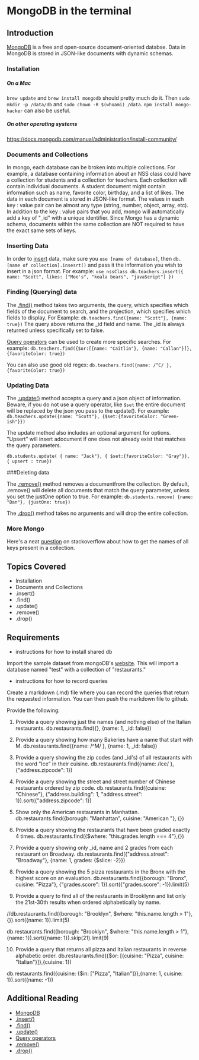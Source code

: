 # MongoDB in the terminal

## Introduction

[MongoDB](https://www.mongodb.com/) is a free and open-source document-oriented databse. Data in MongoDB is stored in JSON-like documents with dynamic schemas.

### Installation

##### On a Mac
`brew update` and `brew install mongodb` should pretty much do it. Then `sudo mkdir -p /data/db` and `sudo chown -R $(whoami) /data`. `npm install mongo-hacker` can also be useful.

##### On other operating systems
https://docs.mongodb.com/manual/administration/install-community/

### Documents and Collections

In mongo, each database can be broken into multiple collections. For example, a database containing information about an NSS class could have a collection for students and a collection for teachers. Each collection will contain individual documents. A student document might contain information such as name, favorite color, birthday, and a list of likes. The data in each document is stored in JSON-like format. The values in each key : value pair can be almost any type (string, number, object, array, etc). In addition to the key : value pairs that you add, mongo will automatically add a key of "_id" with a unique  identifier. Since Mongo has a dynamic schema, documents within the same collection are NOT required to have the exact same sets of keys.

### Inserting Data

In order to [insert](https://docs.mongodb.com/manual/reference/method/db.collection.insert/) data, make sure you `use [name of database]`, then `db.[name of collection].insesrt()` and pass it the information you wish to insert in a json format. For example:
`
use nssClass
db.teachers.insert({
  name: "Scott",
  likes: ["Moe's", "koala bears", "javaScript"]
})
`

### Finding (Querying) data

The [.find()](https://docs.mongodb.com/manual/reference/method/db.collection.find/) method takes two arguments, the query, which specifies which fields of the document to search, and the projection, which specifies which fields to display. For Example:
`
db.teachers.find({name: "Scott"}, {name: true})
`
The query above returns the _id field and name. The _id is always returned unless specifically set to false.

[Query operators](https://docs.mongodb.com/manual/reference/operator/query/) can be used to create more specific searches. For example:
`
db.teachers.find({$or:[{name: "Caitlin"}, {name: "Callan"}]}, {favoriteColor: true})
`

You can also use good old regex:
`
db.teachers.find({name: /^C/ }, {favoriteColor: true})
`
### Updating Data

The [.update()](https://docs.mongodb.com/manual/reference/method/db.collection.insert/) method accepts a query and a json object of information. Beware, if you do not use a query operator, like `$set`  the entire document will be replaced by the json you pass to the update(). For example:
`
db.teachers.update({name: "Scott"},
                    {$set:{favoriteColor: "Green-ish"}})
`

The update method also includes an optional argument for options. "Upsert" will insert adocument if one does not already exist that matches the query parameters.

`
db.students.update( { name: "Jack"},
                    { $set:{favoriteColor: "Gray"}},
                    { upsert : true})
`

###Deleting data

The [.remove()](https://docs.mongodb.com/manual/reference/method/db.collection.remove/) method removes a documentfrom the collection. By default, .remove() will delete all documents that match the query parameter, unless you set the justOne option to true. For example:
`
db.students.remove( {name: "Dan"}, {justOne: true})
`

The [.drop()](https://docs.mongodb.com/manual/reference/method/db.collection.drop/) method takes no arguments and will drop the entire collection.

### More Mongo

Here's a neat [question](http://stackoverflow.com/questions/2298870/mongodb-get-names-of-all-keys-in-collection) on stackoverflow about how to get the names of all keys present in a collection.


## Topics Covered

-   Installation
-   Documents and Collections
-   .insert()
-   .find()
-   .update()
-   .remove()
-   .drop()

## Requirements

- instructions for how to install shared db

Import the sample dataset from mongoDB's [website](https://docs.mongodb.com/getting-started/shell/import-data/). This will import a database named "test" with a collection of "restaurants."

- instructions for how to record queries

Create a markdown (.md) file where you can record the queries that return the requested information. You can then push the markdown file to github.

Provide the following:

1. Provide a query showing just the names (and nothing else) of the Italian restaurants.
db.restaurants.find({}, {name: 1, _id: false})

2. Provide a query showing how many Bakeries have a name that start with M.
db.restaurants.find({name: /^M/ }, {name: 1, _id: false})

3. Provide a query showing the zip codes (and _id's) of all restaurants with the word "Ice" in their cuisine.
db.restaurants.find({name: /Ice/ }, {"address.zipcode": 1})

4. Provide a query showing the street and street number of Chinese restaurants ordered by zip code.
db.restaurants.find({cuisine: "Chinese"}, {"address.building": 1, "address.street": 1}).sort({"address.zipcode": 1})

5. Show only the American restaurants in Manhattan.
db.restaurants.find({borough: "Manhattan", cuisine: "American "}, {})

6. Provide a query showing the restaurants that have been graded exactly 4 times.
db.restaurants.find({$where: "this.grades.length === 4"},{})

7. Provide a query showing only _id, name and 2 grades from each restaurant on Broadway.
db.restaurants.find({"address.street": "Broadway"}, {name: 1, grades: {$slice: -2}})

8. Provide a query showing the 5 pizza restaurants in the Bronx with the highest score on an evaluation.
db.restaurants.find({borough: "Bronx", cuisine: "Pizza"}, {"grades.score": 1}).sort({"grades.score": -1}).limit(5)


9. Provide a query to find all of the restaurants in Brooklynn and list only the 21st-30th results when ordered alphabetically by name.

//db.restaurants.find({borough: "Brooklyn", $where: "this.name.length > 1"}, {}).sort({name: 1}).limit(5)

db.restaurants.find({borough: "Brooklyn", $where: "this.name.length > 1"}, {name: 1}).sort({name: 1}).skip(21).limit(9)


10. Provide a query that returns all pizza and Italian restaurants in reverse alphabetic order.
db.restaurants.find({$or: [{cuisine: "Pizza", cuisine: "Italian"}]},{cuisine: 1})

db.restaurants.find({cuisine: {$in: ["Pizza", "Italian"]}},{name: 1, cuisine: 1}).sort({name: -1})

## Additional Reading

-   [MongoDB](https://www.mongodb.com/)
-   [.insert()](https://docs.mongodb.com/manual/reference/method/db.collection.insert/)
-   [.find()](https://docs.mongodb.com/manual/reference/method/db.collection.find/)
-   [.update()](https://docs.mongodb.com/manual/reference/method/db.collection.insert/)
-   [Query operators](https://docs.mongodb.com/manual/reference/operator/query/)
-   [.remove()](https://docs.mongodb.com/manual/reference/method/db.collection.remove/)
-   [.drop()](https://docs.mongodb.com/manual/reference/method/db.collection.drop/)
